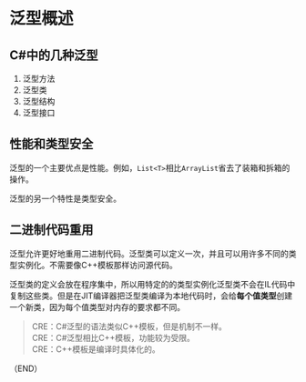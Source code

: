 # 泛型概述    


## C#中的几种泛型    

1. 泛型方法  
2. 泛型类  
3. 泛型结构  
4. 泛型接口  


## 性能和类型安全      

泛型的一个主要优点是性能。例如，`List<T>`相比`ArrayList`省去了装箱和拆箱的操作。   

泛型的另一个特性是类型安全。    


## 二进制代码重用    

泛型允许更好地重用二进制代码。泛型类可以定义一次，并且可以用许多不同的类型实例化。不需要像C++模板那样访问源代码。    

泛型类的定义会放在程序集中，所以用特定的的类型实例化泛型类不会在IL代码中复制这些类。但是在JIT编译器把泛型类编译为本地代码时，会给**每个值类型**创建一个新类，因为每个值类型对内存的要求都不同。    


> CRE：C#泛型的语法类似C++模板，但是机制不一样。  
> CRE：C#泛型相比C++模板，功能较为受限。    
> CRE：C++模板是编译时具体化的。    


（END）    
